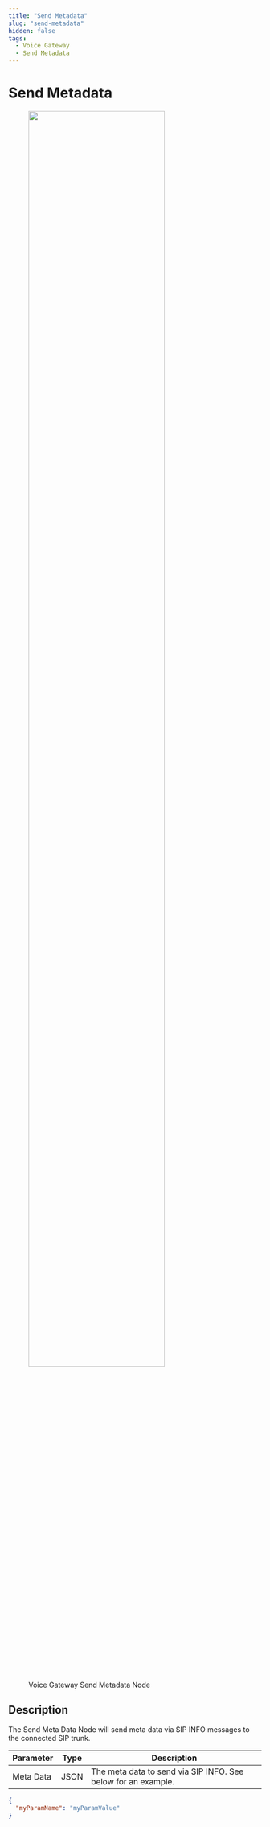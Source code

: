 ```yaml
---
title: "Send Metadata" 
slug: "send-metadata" 
hidden: false 
tags:
  - Voice Gateway
  - Send Metadata
---
```


# Send Metadata

<figure>
  <img class="image-center" src="../../../../../../_assets/ai/build/node-reference/vg/send-metadata.png" width="80%" />
  <figcaption>Voice Gateway Send Metadata Node</figcaption>
</figure>

## Description

The Send Meta Data Node will send meta data via SIP INFO messages to the connected SIP trunk.

| Parameter | Type | Description                                                   |
|-----------|------|---------------------------------------------------------------|
| Meta Data | JSON | The meta data to send via SIP INFO. See below for an example. |

```json
{
  "myParamName": "myParamValue"
}
```